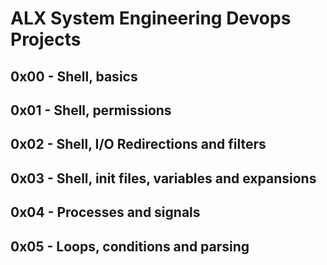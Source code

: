 # ALX System Engineering Devops Projects

## 0x00 - Shell, basics
## 0x01 - Shell, permissions
## 0x02 - Shell, I/O Redirections and filters
## 0x03 - Shell, init files, variables and expansions
## 0x04 - Processes and signals
## 0x05 - Loops, conditions and parsing
